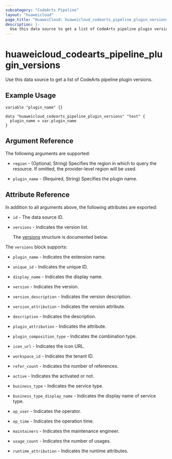 ```yaml
---
subcategory: "CodeArts Pipeline"
layout: "huaweicloud"
page_title: "HuaweiCloud: huaweicloud_codearts_pipeline_plugin_versions"
description: |-
  Use this data source to get a list of CodeArts pipeline plugin versions.
---
```


# huaweicloud_codearts_pipeline_plugin_versions

Use this data source to get a list of CodeArts pipeline plugin versions.

## Example Usage

```hcl
variable "plugin_name" {}

data "huaweicloud_codearts_pipeline_plugin_versions" "test" {
  plugin_name = var.plugin_name
}
```

## Argument Reference

The following arguments are supported:

* `region` - (Optional, String) Specifies the region in which to query the resource.
  If omitted, the provider-level region will be used.

* `plugin_name` - (Required, String) Specifies the plugin name.

## Attribute Reference

In addition to all arguments above, the following attributes are exported:

* `id` - The data source ID.

* `versions` - Indicates the version list.

  The [versions](#versions_struct) structure is documented below.

<a name="versions_struct"></a>
The `versions` block supports:

* `plugin_name` - Indicates the extension name.

* `unique_id` - Indicates the unique ID.

* `display_name` - Indicates the display name.

* `version` - Indicates the version.

* `version_description` - Indicates the version description.

* `version_attribution` - Indicates the version attribute.

* `description` - Indicates the description.

* `plugin_attribution` - Indicates the attribute.

* `plugin_composition_type` - Indicates the combination type.

* `icon_url` - Indicates the icon URL.

* `workspace_id` - Indicates the tenant ID.

* `refer_count` - Indicates the number of references.

* `active` - Indicates the activated or not.

* `business_type` - Indicates the service type.

* `business_type_display_name` - Indicates the display name of service type.

* `op_user` - Indicates the operator.

* `op_time` - Indicates the operation time.

* `maintainers` - Indicates the maintenance engineer.

* `usage_count` - Indicates the number of usages.

* `runtime_attribution` - Indicates the runtime attributes.
